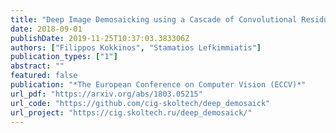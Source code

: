 ```yaml
---
title: "Deep Image Demosaicking using a Cascade of Convolutional Residual Denoising Networks"
date: 2018-09-01
publishDate: 2019-11-25T10:37:03.383306Z
authors: ["Filippos Kokkinos", "Stamatios Lefkimmiatis"]
publication_types: ["1"]
abstract: ""
featured: false
publication: "*The European Conference on Computer Vision (ECCV)*"
url_pdf: "https://arxiv.org/abs/1803.05215"
url_code: "https://github.com/cig-skoltech/deep_demosaick"
url_project: "https://cig.skoltech.ru/deep_demosaick/"
---
```

